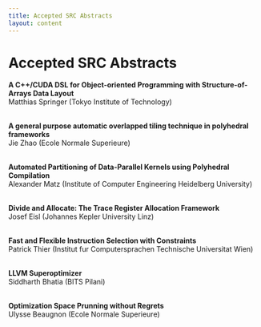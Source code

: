 ```yaml
---
title: Accepted SRC Abstracts
layout: content
---
```


# Accepted SRC Abstracts

<b>A C++/CUDA DSL for Object-oriented Programming with Structure-of-Arrays Data Layout</b><br/>
Matthias Springer (Tokyo Institute of Technology)<br/><br/>

<b>A general purpose automatic overlapped tiling technique in polyhedral frameworks</b><br/>
Jie Zhao (Ecole Normale Superieure)<br/><br/>

<b>Automated Partitioning of Data-Parallel Kernels using Polyhedral Compilation</b><br/>
Alexander Matz (Institute of Computer Engineering Heidelberg University)<br/><br/>

<b>Divide and Allocate: The Trace Register Allocation Framework</b><br/>
Josef Eisl (Johannes Kepler University Linz)<br/><br/>

<b>Fast and Flexible Instruction Selection with Constraints</b><br/>
Patrick Thier (Institut fur Computersprachen Technische Universitat Wien)<br/><br/>

<b>LLVM Superoptimizer</b><br/>
Siddharth Bhatia (BITS Pilani)<br/><br/>

<b>Optimization Space Prunning without Regrets</b><br/>
Ulysse Beaugnon (Ecole Normale Superieure)<br/><br/>